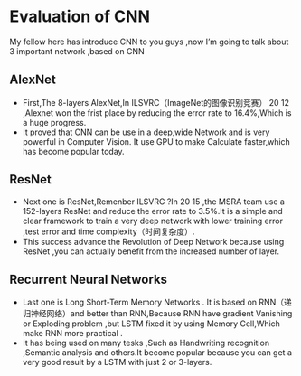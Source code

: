 # Evaluation of CNN
My fellow here has introduce CNN to you guys ,now I’m going to talk about 3 important network ,based on CNN
## AlexNet
* First,The 8-layers AlexNet,In ILSVRC（ImageNet的图像识别竞赛） 20 12 ,Alexnet won the frist place by reducing the error rate to 16.4%,Which is a huge progress.
* It proved that CNN can be use in a deep,wide Network and is very powerful in Computer Vision. It use GPU to make Calculate faster,which has become popular today.
## ResNet
* Next one is ResNet,Remenber ILSVRC ?In 20 15 ,the MSRA team use a 152-layers ResNet and reduce the error rate to 3.5%.It is a simple and clear framework to train a very deep network with lower training error ,test error and time complexity（时间复杂度）.
* This success advance the Revolution of Deep Network because using ResNet ,you can actually benefit from the increased number of layer. 
## Recurrent Neural Networks
* Last one is Long Short-Term Memory Networks . It is based on RNN（递归神经网络）and better than RNN,Because RNN have gradient Vanishing or Exploding problem ,but LSTM fixed it by using Memory Cell,Which make RNN more practical .
* It has being used on many tesks ,Such as Handwriting recognition ,Semantic analysis and others.It become popular because you can get a very good result by a LSTM with just 2 or 3-layers.

